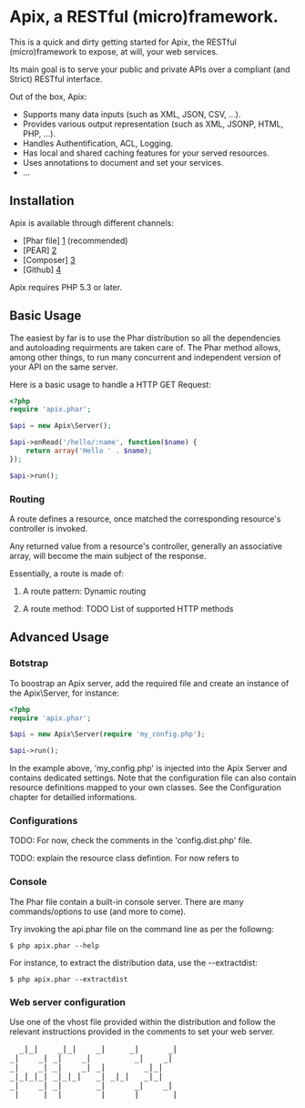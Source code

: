 Apix, a RESTful (micro)framework.
===========================================

This is a quick and dirty getting started for Apix, the RESTful (micro)framework
to expose, at will, your web services.

Its main goal is to serve your public and private APIs over a compliant (and
Strict) RESTful interface.

Out of the box, Apix:

* Supports many data inputs (such as XML, JSON, CSV, ...).
* Provides various output representation (such as XML, JSONP, HTML, PHP, ...).
* Handles Authentification, ACL, Logging.
* Has local and shared caching features for your served resources.
* Uses annotations to document and set your services.
* ...

## Installation ##

Apix is available through different channels:

* [Phar file] [1] (recommended)
* [PEAR] [2]
* [Composer] [3]
* [Github] [4]

Apix requires PHP 5.3 or later.

## Basic Usage ##
The easiest by far is to use the Phar distribution so all the dependencies and
autoloading requirments are taken care of. The Phar method allows, among other
things, to run many concurrent and independent version of your API on the same
server.

Here is a basic usage to handle a HTTP GET Request:

```php  
<?php
require 'apix.phar';

$api = new Apix\Server();

$api->onRead('/hello/:name', function($name) {  
    return array('Hello ' . $name);  
});  

$api->run();  
```

### Routing ###

A route defines a resource, once matched the corresponding resource's controller
is invoked.

Any returned value from a resource's controller, generally an associative array,
will become the main subject of the response.

Essentially, a route is made of:  

1.  A route pattern:
    Dynamic routing

2.  A route method:
    TODO List of supported HTTP methods 

## Advanced Usage ##

### Botstrap ###

To boostrap an Apix server, add the required file and create an instance of the
Apix\Server, for instance:

```php  
<?php
require 'apix.phar';

$api = new Apix\Server(require 'my_config.php');

$api->run();  
```

In the example above, 'my_config.php' is injected into the Apix Server and
contains dedicated settings.
Note that the configuration file can also contain resource definitions mapped to
your own classes.
See the Configuration chapter for detailled informations.

### Configurations ###

TODO: For now, check the comments in the 'config.dist.php' file.

TODO: explain the resource class defintion. For now refers to 

### Console ###

The Phar file contain a built-in console server. There are many commands/options
to use (and more to come).

Try invoking the api.phar file on the command line as per the followng:

```cli
$ php apix.phar --help
```

For instance, to extract the distribution data, use the --extractdist:

```cli
$ php apix.phar --extractdist
```

### Web server configuration ###

Use one of the vhost file provided within the distribution and follow the
relevant instructions provided in the comments to set your web server.

<pre>
  _|_|    _|_|    _|     _|      _|  
_|    _| _|    _|         _|    _|  
_|    _| _|    _| _|        _|_|  
_|_|_|_| _|_|_|   _| _|_|   _|_|  
_|    _| _|       _|      _|    _|  
_|    _| _|       _|     _|      _|  
</pre>


[1]: http://www.info.com/         "Dowload the Phar file."
[2]: http://www.info.com/todo     "TODO: PEAR"
[3]: http://www.info.com/todo     "TODO: Composer"
[4]: http://www.info.com/todo     "TODO: Github"
[5]: http://www.info.com/todo     "TODO"